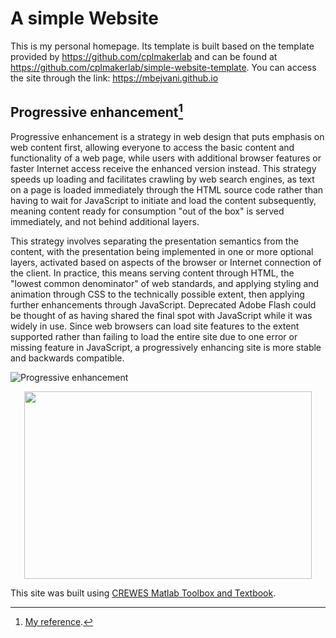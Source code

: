 # A simple Website
This is my personal homepage. Its template is built based on the template provided by https://github.com/cplmakerlab and can be found at https://github.com/cplmakerlab/simple-website-template.
You can access the site through the link: https://mbejvani.github.io

## Progressive enhancement[^1]
Progressive enhancement is a strategy in web design that puts emphasis on web content first, allowing everyone to access the basic content and functionality of a web page, while users with additional browser features or faster Internet access receive the enhanced version instead. This strategy speeds up loading and facilitates crawling by web search engines, as text on a page is loaded immediately through the HTML source code rather than having to wait for JavaScript to initiate and load the content subsequently, meaning content ready for consumption "out of the box" is served immediately, and not behind additional layers. 

This strategy involves separating the presentation semantics from the content, with the presentation being implemented in one or more optional layers, activated based on aspects of the browser or Internet connection of the client. In practice, this means serving content through HTML, the "lowest common denominator" of web standards, and applying styling and animation through CSS to the technically possible extent, then applying further enhancements through JavaScript. Deprecated Adobe Flash could be thought of as having shared the final spot with JavaScript while it was widely in use. Since web browsers can load site features to the extent supported rather than failing to load the entire site due to one error or missing feature in JavaScript, a progressively enhancing site is more stable and backwards compatible. 


![Progressive enhancement](https://upload.wikimedia.org/wikipedia/commons/c/cd/Progressive_enhancement_web_design_pyramid_%28HTML%2C_CSS%2C_JS%29.svg)

<p align="center">
  <img width="460" height="300" src="[https://picsum.photos/460/300](https://upload.wikimedia.org/wikipedia/commons/c/cd/Progressive_enhancement_web_design_pyramid_%28HTML%2C_CSS%2C_JS%29.svg)">
</p>

This site was built using [CREWES Matlab Toolbox and Textbook](https://www.crewes.org/ResearchLinks/FreeSoftware/).



[^1]: [My reference](https://en.wikipedia.org/wiki/Progressive_enhancement).
